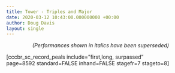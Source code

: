 ```yaml
---
title: Tower - Triples and Major
date: 2020-03-12 10:43:00.000000000 +00:00
author: Doug Davis
layout: single
---
```

<p style="text-align: center;">
  <em>(Performances shown in italics have been superseded)</em>
</p>

[cccbr\_sc\_record_peals include=&#8221;first,long, surpassed&#8221; page=8592 standard=FALSE inhand=FALSE stagefr=7 stageto=8]
